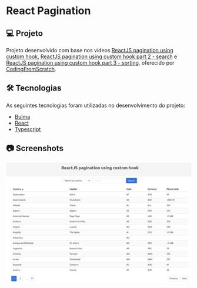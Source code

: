 # React Pagination

## 💻 Projeto

Projeto desenvolvido com base nos vídeos [ReactJS pagination using custom hook][video-1], [ReactJS pagination using custom hook part 2 - search][video-2] e [ReactJS pagination using custom hook part 3 - sorting][video-3], oferecido por [CodingFromScratch][channel].

## 🛠 Tecnologias

As seguintes tecnologias foram utilizadas no desenvolvimento do projeto:

- [Bulma][bulma]
- [React][react]
- [Typescript][typescript]

## 📷 Screenshots

<kbd>
  <img src=".github/screenshot.png" alt="weather-app" width="600" />
</kbd>

[bulma]: https://bulma.io/
[channel]: https://www.youtube.com/channel/UCS2UjgEPEybOx1toY7aKRJg
[react]: https://reactjs.org/
[typescript]: https://www.typescriptlang.org/
[video-1]: https://www.youtube.com/watch?v=AFlFTAI5k-Q
[video-2]: https://www.youtube.com/watch?v=xfwBzPbnM4k
[video-3]: https://www.youtube.com/watch?v=uUMcMRTMljY
